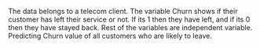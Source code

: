 The data belongs to a telecom client. The variable Churn shows if their customer has left their service or not. If its 1 then they have left, and if its 0 then they have stayed back. Rest of the variables are independent variable. Predicting Churn value of all customers who are likely to leave.

